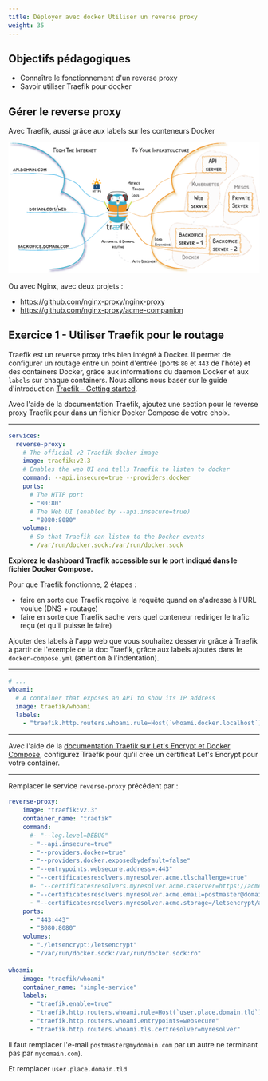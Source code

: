 ```yaml
---
title: Déployer avec docker Utiliser un reverse proxy
weight: 35
---
```


## Objectifs pédagogiques
  - Connaître le fonctionnement d'un reverse proxy
  - Savoir utiliser Traefik pour docker

## Gérer le reverse proxy

Avec Traefik, aussi grâce aux labels sur les conteneurs Docker

![](../assets/images/traefik-architecture.png)

Ou avec Nginx, avec deux projets :

- https://github.com/nginx-proxy/nginx-proxy
- https://github.com/nginx-proxy/acme-companion

## Exercice 1 - Utiliser Traefik pour le routage

Traefik est un reverse proxy très bien intégré à Docker. Il permet de configurer un routage entre un point d'entrée (ports `80` et `443` de l'hôte) et des containers Docker, grâce aux informations du daemon Docker et aux `labels` sur chaque containers.
Nous allons nous baser sur le guide d'introduction [Traefik - Getting started](https://doc.traefik.io/traefik/getting-started/quick-start/).

Avec l'aide de la documentation Traefik, ajoutez une section pour le reverse proxy Traefik pour dans un fichier Docker Compose de votre choix.


---

```yaml
services:
  reverse-proxy:
    # The official v2 Traefik docker image
    image: traefik:v2.3
    # Enables the web UI and tells Traefik to listen to docker
    command: --api.insecure=true --providers.docker
    ports:
      # The HTTP port
      - "80:80"
      # The Web UI (enabled by --api.insecure=true)
      - "8080:8080"
    volumes:
      # So that Traefik can listen to the Docker events
      - /var/run/docker.sock:/var/run/docker.sock
```


**Explorez le dashboard Traefik accessible sur le port indiqué dans le fichier Docker Compose.**

Pour que Traefik fonctionne, 2 étapes :
- faire en sorte que Traefik reçoive la requête quand on s'adresse à l'URL voulue (DNS + routage)
- faire en sorte que Traefik sache vers quel conteneur rediriger le trafic reçu (et qu'il puisse le faire) 

Ajouter des labels à l'app web que vous souhaitez desservir grâce à Traefik à partir de l'exemple de la doc Traefik, grâce aux labels ajoutés dans le `docker-compose.yml` (attention à l'indentation).

---

```yaml
# ...
whoami:
  # A container that exposes an API to show its IP address
  image: traefik/whoami
  labels:
    - "traefik.http.routers.whoami.rule=Host(`whoami.docker.localhost`)"
```

---

Avec l'aide de la [documentation Traefik sur Let's Encrypt et Docker Compose](https://doc.traefik.io/traefik/user-guides/docker-compose/acme-http/), configurez Traefik pour qu'il crée un certificat Let's Encrypt pour votre container.

---

Remplacer le service `reverse-proxy` précédent par :

```yaml
reverse-proxy:
    image: "traefik:v2.3"
    container_name: "traefik"
    command:
      #- "--log.level=DEBUG"
      - "--api.insecure=true"
      - "--providers.docker=true"
      - "--providers.docker.exposedbydefault=false"
      - "--entrypoints.websecure.address=:443"
      - "--certificatesresolvers.myresolver.acme.tlschallenge=true"
      #- "--certificatesresolvers.myresolver.acme.caserver=https://acme-staging-v02.api.letsencrypt.org/directory"
      - "--certificatesresolvers.myresolver.acme.email=postmaster@domain.com"
      - "--certificatesresolvers.myresolver.acme.storage=/letsencrypt/acme.json"
    ports:
      - "443:443"
      - "8080:8080"
    volumes:
      - "./letsencrypt:/letsencrypt"
      - "/var/run/docker.sock:/var/run/docker.sock:ro"

whoami:
    image: "traefik/whoami"
    container_name: "simple-service"
    labels:
      - "traefik.enable=true"
      - "traefik.http.routers.whoami.rule=Host(`user.place.domain.tld`)"
      - "traefik.http.routers.whoami.entrypoints=websecure"
      - "traefik.http.routers.whoami.tls.certresolver=myresolver"
```

Il faut remplacer l'e-mail `postmaster@mydomain.com` par un autre ne terminant pas par `mydomain.com`).

Et remplacer `user.place.domain.tld`

